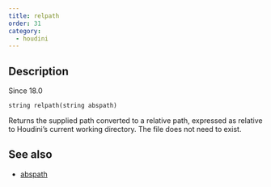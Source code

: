 ```yaml
---
title: relpath
order: 31
category:
  - houdini
---
```


## Description

Since 18.0

`string relpath(string abspath)`

Returns the supplied path converted to a relative path, expressed as relative
to Houdini’s current working directory. The file does not need to exist.

## See also

- [abspath](abspath.html)

